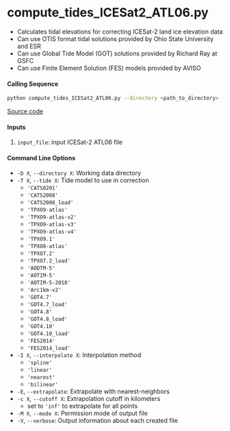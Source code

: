 compute_tides_ICESat2_ATL06.py
==============================

- Calculates tidal elevations for correcting ICESat-2 land ice elevation data
- Can use OTIS format tidal solutions provided by Ohio State University and ESR
- Can use Global Tide Model (GOT) solutions provided by Richard Ray at GSFC
- Can use Finite Element Solution (FES) models provided by AVISO

#### Calling Sequence
```bash
python compute_tides_ICESat2_ATL06.py --directory <path_to_directory> --tide <model> input_file
```
[Source code](https://github.com/tsutterley/pyTMD/blob/main/scripts/compute_tides_ICESat2_ATL06.py)

#### Inputs
1. `input_file`: input ICESat-2 ATL06 file

#### Command Line Options
- `-D X`, `--directory X`: Working data directory
- `-T X`, `--tide X`: Tide model to use in correction
    * `'CATS0201'`
    * `'CATS2008'`
    * `'CATS2008_load'`
    * `'TPXO9-atlas'`
    * `'TPXO9-atlas-v2'`
    * `'TPXO9-atlas-v3'`
    * `'TPXO9-atlas-v4'`
    * `'TPXO9.1'`
    * `'TPXO8-atlas'`
    * `'TPXO7.2'`
    * `'TPXO7.2_load'`
    * `'AODTM-5'`
    * `'AOTIM-5'`
    * `'AOTIM-5-2018'`
    * `'Arc1km-v2'`
    * `'GOT4.7'`
    * `'GOT4.7_load'`
    * `'GOT4.8'`
    * `'GOT4.8_load'`
    * `'GOT4.10'`
    * `'GOT4.10_load'`
    * `'FES2014'`
    * `'FES2014_load'`
- `-I X`, `--interpolate X`: Interpolation method
    * `'spline'`
    * `'linear'`
    * `'nearest'`
    * `'bilinear'`
- `-E`, `--extrapolate`: Extrapolate with nearest-neighbors
- `-c X`, `--cutoff X`: Extrapolation cutoff in kilometers
    * set to `'inf'` to extrapolate for all points
- `-M X`, `--mode X`: Permission mode of output file
- `-V`, `--verbose`: Output information about each created file
